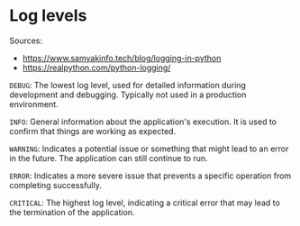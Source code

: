 # Log levels

Sources: 
* https://www.samyakinfo.tech/blog/logging-in-python
* https://realpython.com/python-logging/

`DEBUG`: The lowest log level, used for detailed information during development and debugging. Typically not used in a production environment.

`INFO`: General information about the application's execution. It is used to confirm that things are working as expected.

`WARNING`: Indicates a potential issue or something that might lead to an error in the future. The application can still continue to run.

`ERROR`: Indicates a more severe issue that prevents a specific operation from completing successfully.

`CRITICAL`: The highest log level, indicating a critical error that may lead to the termination of the application.